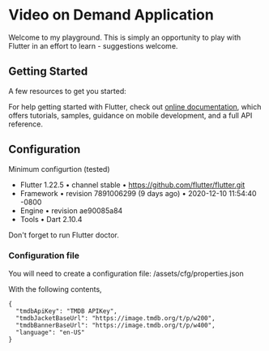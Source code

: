 # Video on Demand Application

Welcome to my playground. This is simply an opportunity to play with Flutter in an effort to learn - suggestions welcome.

## Getting Started

A few resources to get you started:

For help getting started with Flutter, check out
[online documentation](https://flutter.dev/docs), which offers tutorials,
samples, guidance on mobile development, and a full API reference.

## Configuration

Minimum configurtion (tested)

* Flutter 1.22.5 • channel stable • https://github.com/flutter/flutter.git
* Framework • revision 7891006299 (9 days ago) • 2020-12-10 11:54:40 -0800
* Engine • revision ae90085a84
* Tools • Dart 2.10.4

Don't forget to run Flutter doctor.

### Configuration file

You will need to create a configuration file: /assets/cfg/properties.json

With the following contents, 
```
{
  "tmdbApiKey": "TMDB APIKey",
  "tmdbJacketBaseUrl": "https://image.tmdb.org/t/p/w200",
  "tmdbBannerBaseUrl": "https://image.tmdb.org/t/p/w400",
  "language": "en-US"
}
```
